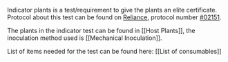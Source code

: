 Indicator plants is a test/requirement to give the plants an elite certificate. Protocol about this test can be found on [Reliance](https://syngenta.etq.com/prod/rel/#/app/system/portal), protocol number [#02151](https://syngenta.etq.com/prod/rel/#/app/system/document/DOCWORK/DOCWORK_DOCUMENT/247337).

The plants in the indicator test can be found in [[Host Plants]], the inoculation method used is [[Mechanical Inoculation]].

List of items needed for the test can be found here: [[List of consumables]]


